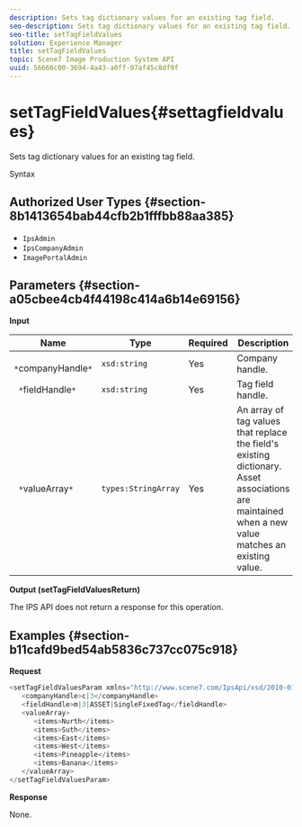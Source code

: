 ```yaml
---
description: Sets tag dictionary values for an existing tag field.
seo-description: Sets tag dictionary values for an existing tag field.
seo-title: setTagFieldValues
solution: Experience Manager
title: setTagFieldValues
topic: Scene7 Image Production System API
uuid: 56666c00-3694-4a43-a0ff-97af45c8df9f
---
```


# setTagFieldValues{#settagfieldvalues}

Sets tag dictionary values for an existing tag field.

 Syntax 

## Authorized User Types {#section-8b1413654bab44cfb2b1fffbb88aa385}

* `IpsAdmin` 
* `IpsCompanyAdmin` 
* `ImagePortalAdmin`

## Parameters {#section-a05cbee4cb4f44198c414a6b14e69156}

**Input** 

|  Name  | Type  | Required  | Description  |
|---|---|---|---|
|  ` *`companyHandle`*`  | `xsd:string`  | Yes  | Company handle.  |
|  ` *`fieldHandle`*`  | `xsd:string`  | Yes  | Tag field handle.  |
|  ` *`valueArray`*`  | `types:StringArray`  | Yes  | An array of tag values that replace the field's existing dictionary. Asset associations are maintained when a new value matches an existing value.  |

**Output (setTagFieldValuesReturn)**

The IPS API does not return a response for this operation.

## Examples {#section-b11cafd9bed54ab5836c737cc075c918}

**Request** 

```java
<setTagFieldValuesParam xmlns="http://www.scene7.com/IpsApi/xsd/2010-01-31">
   <companyHandle>c|3</companyHandle>
   <fieldHandle>m|3|ASSET|SingleFixedTag</fieldHandle>
   <valueArray>
      <items>Nurth</items>
      <items>Suth</items>
      <items>East</items>
      <items>West</items>
      <items>Pineapple</items>
      <items>Banana</items>
   </valueArray>
</setTagFieldValuesParam>
```

**Response**

None. 
